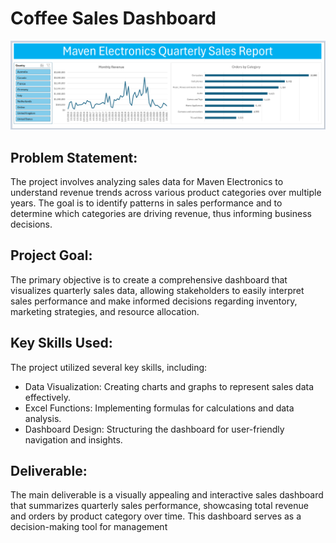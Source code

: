 # Coffee Sales Dashboard

![Coffee Sales Dashboard](./datasets/images/maven.PNG)

## Problem Statement: 
The project involves analyzing sales data for Maven Electronics to understand revenue trends across various product categories over multiple years. The goal is to identify patterns in sales performance and to determine which categories are driving revenue, thus informing business decisions.

##  Project Goal: 
The primary objective is to create a comprehensive dashboard that visualizes quarterly sales data, allowing stakeholders to easily interpret sales performance and make informed decisions regarding inventory, marketing strategies, and resource allocation.

## Key Skills Used: 
The project utilized several key skills, including:
- Data Visualization: Creating charts and graphs to represent sales data effectively.
- Excel Functions: Implementing formulas for calculations and data analysis.
- Dashboard Design: Structuring the dashboard for user-friendly navigation and insights.


## Deliverable: 
The main deliverable is a visually appealing and interactive sales dashboard that summarizes quarterly sales performance, showcasing total revenue and orders by product category over time. This dashboard serves as a decision-making tool for management
